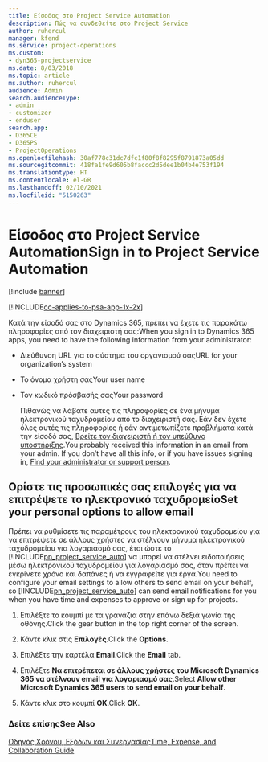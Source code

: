 ```yaml
---
title: Είσοδος στο Project Service Automation
description: Πώς να συνδεθείτε στο Project Service
author: ruhercul
manager: kfend
ms.service: project-operations
ms.custom:
- dyn365-projectservice
ms.date: 8/03/2018
ms.topic: article
ms.author: ruhercul
audience: Admin
search.audienceType:
- admin
- customizer
- enduser
search.app:
- D365CE
- D365PS
- ProjectOperations
ms.openlocfilehash: 30af778c31dc7dfc1f80f8f8295f8791873a05dd
ms.sourcegitcommit: 418fa1fe9d605b8faccc2d5dee1b04b4e753f194
ms.translationtype: HT
ms.contentlocale: el-GR
ms.lasthandoff: 02/10/2021
ms.locfileid: "5150263"
---
```

# <a name="sign-in-to-project-service-automation"></a><span data-ttu-id="6a874-103">Είσοδος στο Project Service Automation</span><span class="sxs-lookup"><span data-stu-id="6a874-103">Sign in to Project Service Automation</span></span>

[!include [banner](../includes/psa-now-project-operations.md)]

[!INCLUDE[cc-applies-to-psa-app-1x-2x](../includes/cc-applies-to-psa-app-1x-2x.md)]

<span data-ttu-id="6a874-104">Κατά την είσοδό σας στο Dynamics 365, πρέπει να έχετε τις παρακάτω πληροφορίες από τον διαχειριστή σας:</span><span class="sxs-lookup"><span data-stu-id="6a874-104">When you sign in to Dynamics 365 apps, you need to have the following information from your administrator:</span></span>  
  
- <span data-ttu-id="6a874-105">Διεύθυνση URL για το σύστημα του οργανισμού σας</span><span class="sxs-lookup"><span data-stu-id="6a874-105">URL for your organization’s system</span></span>  
  
- <span data-ttu-id="6a874-106">Το όνομα χρήστη σας</span><span class="sxs-lookup"><span data-stu-id="6a874-106">Your user name</span></span>  
  
- <span data-ttu-id="6a874-107">Τον κωδικό πρόσβασής σας</span><span class="sxs-lookup"><span data-stu-id="6a874-107">Your password</span></span>  
  
  <span data-ttu-id="6a874-108">Πιθανώς να λάβατε αυτές τις πληροφορίες σε ένα μήνυμα ηλεκτρονικού ταχυδρομείου από το διαχειριστή σας. Εάν δεν έχετε όλες αυτές τις πληροφορίες ή εάν αντιμετωπίζετε προβλήματα κατά την είσοδό σας, [Βρείτε τον διαχειριστή ή τον υπεύθυνο υποστήριξης](https://docs.microsoft.com/dynamics365/customerengagement/on-premises/basics/find-administrator-support).</span><span class="sxs-lookup"><span data-stu-id="6a874-108">You probably received this information in an email from your admin. If you don’t have all this info, or if you have issues signing in, [Find your administrator or support person](https://docs.microsoft.com/dynamics365/customerengagement/on-premises/basics/find-administrator-support).</span></span>  
  
## <a name="set-your-personal-options-to-allow-email"></a><span data-ttu-id="6a874-109">Ορίστε τις προσωπικές σας επιλογές για να επιτρέψετε το ηλεκτρονικό ταχυδρομείο</span><span class="sxs-lookup"><span data-stu-id="6a874-109">Set your personal options to allow email</span></span>  
 <span data-ttu-id="6a874-110">Πρέπει να ρυθμίσετε τις παραμέτρους του ηλεκτρονικού ταχυδρομείου για να επιτρέψετε σε άλλους χρήστες να στέλνουν μήνυμα ηλεκτρονικού ταχυδρομείου για λογαριασμό σας, έτσι ώστε το [!INCLUDE[pn_project_service_auto](../includes/pn-project-service-auto.md)] να μπορεί να στέλνει ειδοποιήσεις μέσω ηλεκτρονικού ταχυδρομείου για λογαριασμό σας, όταν πρέπει να εγκρίνετε χρόνο και δαπάνες ή να εγγραφείτε για έργα.</span><span class="sxs-lookup"><span data-stu-id="6a874-110">You need to configure your email settings to allow others to send email on your behalf, so [!INCLUDE[pn_project_service_auto](../includes/pn-project-service-auto.md)] can send email notifications for you when you have time and expenses to approve or sign up for projects.</span></span>  
  
1.  <span data-ttu-id="6a874-111">Επιλέξτε το κουμπί με τα γρανάζια στην επάνω δεξιά γωνία της οθόνης.</span><span class="sxs-lookup"><span data-stu-id="6a874-111">Click the gear button in the top right corner of the screen.</span></span>  
  
2.  <span data-ttu-id="6a874-112">Κάντε κλικ στις **Επιλογές**.</span><span class="sxs-lookup"><span data-stu-id="6a874-112">Click the **Options**.</span></span>  
  
3.  <span data-ttu-id="6a874-113">Επιλέξτε την καρτέλα **Email**.</span><span class="sxs-lookup"><span data-stu-id="6a874-113">Click the **Email** tab.</span></span>  
  
4.  <span data-ttu-id="6a874-114">Επιλέξτε **Να επιτρέπεται σε άλλους χρήστες του Microsoft Dynamics 365 να στέλνουν email για λογαριασμό σας**.</span><span class="sxs-lookup"><span data-stu-id="6a874-114">Select **Allow other Microsoft Dynamics 365 users to send email on your behalf**.</span></span>  
  
5.  <span data-ttu-id="6a874-115">Κάντε κλικ στο κουμπί **OK**.</span><span class="sxs-lookup"><span data-stu-id="6a874-115">Click **OK**.</span></span>  
  
### <a name="see-also"></a><span data-ttu-id="6a874-116">Δείτε επίσης</span><span class="sxs-lookup"><span data-stu-id="6a874-116">See Also</span></span>  
 [<span data-ttu-id="6a874-117">Οδηγός Χρόνου, Εξόδων και Συνεργασίας</span><span class="sxs-lookup"><span data-stu-id="6a874-117">Time, Expense, and Collaboration Guide</span></span>](../psa/time-expense-collaboration-guide.md)
